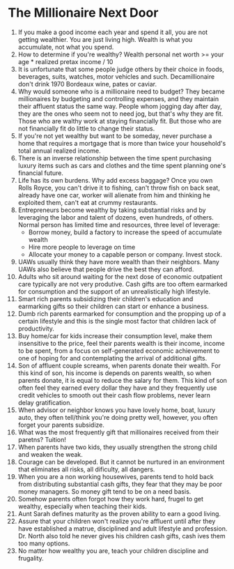 # The Millionaire Next Door

1. If you make a good income each year and spend it all, you are not getting wealthier. You are just living high. Wealth is what you accumulate, not what you spend.
2. How to determine if you're wealthy? Wealth personal net worth >= your age * realized pretax income / 10
3. It is unfortunate that some people judge others by their choice in foods, beverages, suits, watches, motor vehicles and such. Decamillionaire don't drink 1970 Bordeaux wine, pates or caviar.
4. Why would someone who is a millionaire need to budget? They became millionaires by budgeting and controlling expenses, and they maintain their affluent status the same way. People whom jogging day after day, they are the ones who seem not to need jog, but that's why they are fit. Those who are walthy work at staying financially fit. But those who are not financially fit do little to change their status. 
5. If you're not yet wealthy but want to be someday, never purchase a home that requires a mortgage that is more than twice your household's total annual realized income.
6. There is an inverse relationship between the time spent purchasing luxury items such as cars and clothes and the time spent planning one's financial future.
7. Life has its own burdens. Why add excess baggage? Once you own Rolls Royce, you can't drive it to fishing, can't throw fish on back seat, already have one car, worker will alienate from him and thinking he exploited them, can't eat at crummy restaurants. 
8. Entrepreneurs become wealthy by taking substantial risks and by leveraging the labor and talent of dozens, even hundreds, of others. Normal person has limited time and resources, three level of leverage:
    - Borrow money, build a factory to increase the speed of accumulate wealth
    - Hire more people to leverage on time
    - Allocate your money to a capable person or company. Invest stock.
9. UAWs usually think they have more wealth than their neighbors. Many UAWs also believe that people drive the best they can afford.
10. Adults who sit around waiting for the next dose of economic outpatient care typically are not very produtive. Cash gifts are too oftem earmarked for consumption and the support of an unrealistically high lifestyle. 
11. Smart rich parents subsidizing their children's education and earmarking gifts so their children can start or enhance a business. 
12. Dumb rich parents earmarked for consumption and the propping up of a certain lifestyle and this is the single most factor that children lack of productivity. 
13. Buy home/car for kids increase their consumption level, make them insensitive to the price, feel their parents wealth is their income, income to be spent, from a focus on self-generated economic achievement to one of hoping for and contemplating the arrival of additional gifts. 
14. Son of affluent couple screams, when parents donate their wealth. For this kind of son, his income is depends on parents wealth, so when parents donate, it is equal to reduce the salary for them. This kind of son often feel they earned every dollar they have and they frequently use credit vehicles to smooth out their cash flow problems, never learn delay gratification. 
15. When advisor or neighbor knows you have lovely home, boat, luxury auto, they often tell/think you're doing pretty well, however, you often forget your parents subsidize. 
16. What was the most frequently gift that millionaires received from their paretns? Tuition!
17. When parents have two kids, they usually strengthen the strong child and weaken the weak. 
18. Courage can be developed. But it cannot be nurtured in an environment that eliminates all risks, all dificulty, all dangers. 
19. When you are a non working housewives, parents tend to hold back from distributing substantial cash gifts, they fear that they may be poor money managers. So money gift tend to be on a need basis. 
20. Somehow parents often forgot how they work hard, frugel to get wealthy, especially when teaching their kids. 
21. Aunt Sarah defines maturity as the proven ability to earn a good living.
22. Assure that your children won't realize you're affluent until after they have established a matrue, disciplined and adult lifestyle and profession. Dr. North also told he never gives his children cash gifts, cash ives them too many options. 
23. No matter how wealthy you are, teach your children discipline and frugality. 

